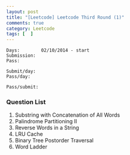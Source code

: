 ```yaml
---
layout: post
title: "[Leetcode] Leetcode Third Round (1)"
comments: true
category: Leetcode
tags: [  ]
---
```


    Days:        02/10/2014 - start
    Submission:  
    Pass:        
    
    Submit/day:  
    Pass/day:    
    
    Pass/submit: 

### Question List

1. Substring with Concatenation of All Words
1. Palindrome Partitioning II
1. Reverse Words in a String 
1. LRU Cache
1. Binary Tree Postorder Traversal
1. Word Ladder

